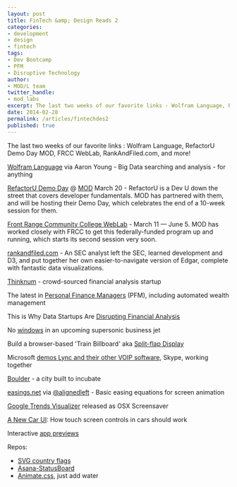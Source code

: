 ```yaml
---
layout: post
title: FinTech &amp; Design Reads 2
categories: 
- development
- design
- fintech
tags: 
- Dev Bootcamp
- PFM
- Disruptive Technology
author: 
- MOD/L team
twitter_handle:
- mod_labs
excerpt: The last two weeks of our favorite links - Wolfram Language, RefactorU Demo Day MOD, FRCC WebLab, RankAndFiled.com, and more!
date: 2014-02-28
permalink: /articles/fintechdes2
published: true
---
```


The last two weeks of our favorite links : Wolfram Language, RefactorU Demo Day MOD, FRCC WebLab, RankAndFiled.com, and more!

[Wolfram Language](http://www.youtube.com/watch?v=_P9HqHVPeik) via Aaron Young - Big Data searching and analysis - for anything
 
[RefactorU Demo Day](http://www.builtincolorado.com/blog/6-months-whats-going-refactoru) @ [MOD](http://www.eventbrite.com/e/refactorus-demo-day-markit-tickets-10754331495?aff=eorg) March 20  - RefactorU is a Dev U down the street that covers developer fundamentals.  MOD has partnered with them, and will be hosting their Demo Day, which celebrates the end of a 10-week session for them.
 
[Front Range Community College WebLab](http://blog.frontrange.edu/2014/01/16/learn-web-developer-skills-in-web-development-boot-camp-at-frcc-2/) - March 11 &mdash; June 5.  MOD has worked closely with FRCC to get this federally-funded program up and running, which starts its second session very soon.

[rankandfiled.com](http://rankandfiled.com) - An SEC analyst left the SEC, learned development and D3, and put together her own easier-to-navigate version of Edgar, complete with fantastic data visualizations.

[Thinknum](http://www.benzinga.com/news/14/02/4308149/two-man-startup-attracts-jpmorgan-and-goldman-sachs-other-clients) - crowd-sourced financial analysis startup

The latest in [Personal Finance Managers](https://twitter.com/Finovate/status/435907991662239745) (PFM), including automated wealth management

This is Why Data Startups Are [Disrupting Financial Analysis](http://www.wallstreetandtech.com/data-management/this-is-why-data-startups-are-disrupting/240166176)

No [windows](http://www.wired.com/autopia/2014/02/supersonic-jet-video-windows/) in an upcoming supersonic business jet 

Build a browser-based 'Train Billboard' aka [Split-flap Display](http://viget.com/inspire/make-a-flippin-3d-countdown-with-css-and-javascript)

Microsoft [demos Lync and their other VOIP software](http://arstechnica.com/information-technology/2014/02/lync-skype-video-chat-shown-for-the-first-time-coming-later-this-year/), Skype, working together

[Boulder](http://aitv.co/city-built-incubate/) - a city built to incubate

[easings.net](http://easings.net) via [@alignedleft](http://twitter.com/alignedleft) - Basic easing equations for screen animation

[Google Trends Visualizer](http://www.google.com/trends/hottrends/visualize?nrow=5&ncol=5) released as OSX Screensaver

[A New Car UI](http://matthaeuskrenn.com/new-car-ui/): How touch screen controls in cars should work

Interactive [app previews](http://matthaeuskrenn.com/new-car-ui/)

Repos:

* [SVG country flags](https://github.com/koppi/iso-country-flags-svg-collection)
* [Asana-StatusBoard](https://github.com/sheck/asana-statusboard)
* [Animate.css](http://daneden.github.io/animate.css/), just add water